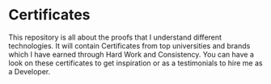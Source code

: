 # Certificates
This repository is all about the proofs that I understand different technologies.
It will contain Certificates from top universities and brands which I have earned through Hard Work and Consistency.
You can have a look on these certificates to get inspiration or as a testimonials to hire me as a Developer.

